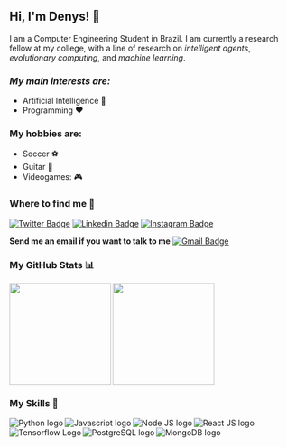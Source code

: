 ## Hi, I'm Denys! :wave:
I am a Computer Engineering Student in Brazil. I am currently a research fellow at my college, with a line of research on *intelligent agents*, *evolutionary computing*, and *machine learning*.
### *My main interests are:*
 - Artificial Intelligence :robot:
 - Programming :heart:
### My hobbies are:
 - Soccer :soccer:
 - Guitar :guitar:
 - Videogames: :video_game:
 

<!-- <details> -->
<!--  <summary><b>Where to find me</b></summary> -->
### Where to find me 🎯
[![Twitter Badge](https://img.shields.io/badge/-Twitter-1ca0f1?style=flat-square&labelColor=1ca0f1&logo=twitter&logoColor=white&link=https://twitter.com/Denys_Menfredy)](https://twitter.com/Denys_Menfredy)
[![Linkedin Badge](https://img.shields.io/badge/-LinkedIn-blue?style=flat-square&logo=Linkedin&logoColor=white&link=https://www.linkedin.com/in/denys-menfredy/)](https://www.linkedin.com/in/denys-menfredy/)
[![Instagram Badge](https://img.shields.io/badge/-Instagram-C74075?style=flat-square&logo=Instagram&logoColor=white&link=https://www.instagram.com/denysmenfredy/)](https://www.instagram.com/denysmenfredy/) 

**Send me an email if you want to talk to me**
[![Gmail Badge](https://img.shields.io/badge/-Gmail-c14438?style=flat-square&logo=Gmail&logoColor=white&link=mailto:denys.menfredy7@gmail.com)](mailto:denys.menfredy7@gmail.com/)
<!-- </details> -->



  ### My GitHub Stats 📊
<!-- <details> -->
<!--  <summary><b>Stats</b></summary> -->
 <div>
  <img height="180em" src="https://github-readme-stats.vercel.app/api/?username=DenysMenfredy&count_private=true&theme=dracula&layout=compact&showicons=true" />
  <img align="left" height="180em" src="https://github-readme-stats.vercel.app/api/top-langs/?username=DenysMenfredy&theme=dracula&layout=compact&show_icons=true" />
</div>
<!--  </details> -->
<!--  [![My Contribution Stats](https://github-contribution-stats.vercel.app/api/?username=DenysMenfredy&theme=dracula)](https://github.com/DenysMenfredy/github-contribution-stats/) -->

### My Skills 🚀
<!-- <details> -->
<!--  <summary><b>Skills 🚀</b></summary> -->
 
 <img align="left" alt="Python logo" src="https://img.icons8.com/color/48/000000/python--v1.png" />
 <img align="left" alt="Javascript logo" src="https://img.icons8.com/color/48/000000/javascript--v2.png" />
 <img align="left" alt="Node JS logo" src="https://img.icons8.com/color/48/000000/nodejs.png" />
 <img align="left" alt="React JS logo" src="https://img.icons8.com/office/48/000000/react.png" />
 <img align="left" alt="Tensorflow Logo" src="https://img.icons8.com/color/48/000000/tensorflow.png" />
 <img align="left" alt="PostgreSQL logo" src="https://img.icons8.com/color/48/000000/postgreesql.png" />
 <img align="left" alt="MongoDB logo" src="https://img.icons8.com/color/48/000000/mongodb.png" />
<!-- </details> -->
